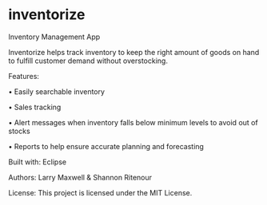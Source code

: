 # inventorize
Inventory Management App

Inventorize helps track inventory to keep the right amount of goods on hand to fulfill customer demand without overstocking.

Features:

•	Easily searchable inventory

•	Sales tracking 

•	Alert messages when inventory falls below minimum levels to avoid out of stocks

•	Reports to help ensure accurate planning and forecasting


Built with:
Eclipse


Authors: 
Larry Maxwell & Shannon Ritenour


License:
This project is licensed under the MIT License.
